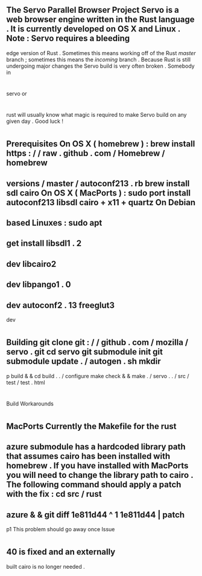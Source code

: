 #
#
The
Servo
Parallel
Browser
Project
Servo
is
a
web
browser
engine
written
in
the
Rust
language
.
It
is
currently
developed
on
OS
X
and
Linux
.
Note
:
Servo
requires
a
bleeding
-
edge
version
of
Rust
.
Sometimes
this
means
working
off
of
the
Rust
_master_
branch
;
sometimes
this
means
the
_incoming_
branch
.
Because
Rust
is
still
undergoing
major
changes
the
Servo
build
is
very
often
broken
.
Somebody
in
#
servo
or
#
rust
will
usually
know
what
magic
is
required
to
make
Servo
build
on
any
given
day
.
Good
luck
!
#
#
#
Prerequisites
On
OS
X
(
homebrew
)
:
brew
install
https
:
/
/
raw
.
github
.
com
/
Homebrew
/
homebrew
-
versions
/
master
/
autoconf213
.
rb
brew
install
sdl
cairo
On
OS
X
(
MacPorts
)
:
sudo
port
install
autoconf213
libsdl
cairo
+
x11
+
quartz
On
Debian
-
based
Linuxes
:
sudo
apt
-
get
install
libsdl1
.
2
-
dev
libcairo2
-
dev
libpango1
.
0
-
dev
autoconf2
.
13
freeglut3
-
dev
#
#
#
Building
git
clone
git
:
/
/
github
.
com
/
mozilla
/
servo
.
git
cd
servo
git
submodule
init
git
submodule
update
.
/
autogen
.
sh
mkdir
-
p
build
&
&
cd
build
.
.
/
configure
make
check
&
&
make
.
/
servo
.
.
/
src
/
test
/
test
.
html
#
#
#
Build
Workarounds
#
#
#
#
MacPorts
Currently
the
Makefile
for
the
rust
-
azure
submodule
has
a
hardcoded
library
path
that
assumes
cairo
has
been
installed
with
homebrew
.
If
you
have
installed
with
MacPorts
you
will
need
to
change
the
library
path
to
cairo
.
The
following
command
should
apply
a
patch
with
the
fix
:
cd
src
/
rust
-
azure
&
&
git
diff
1e811d44
^
1
1e811d44
|
patch
-
p1
This
problem
should
go
away
once
Issue
#
40
is
fixed
and
an
externally
-
built
cairo
is
no
longer
needed
.
